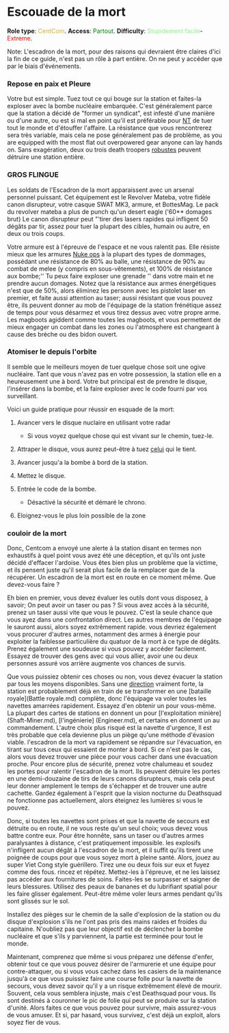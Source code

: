 # Escouade de la mort
**Role type**: <font color="#D4AF37">CentCom</font>. **Access**: <font color="green">Partout</font>. **Difficulty**: <font color="lightgreen">Stupidement facile</font>-<font color="Red">Extreme</font>.

Note: L'escadron de la mort, pour des raisons qui devraient être claires d'ici la fin de ce guide, n'est pas un rôle à part entière. On ne peut y accéder que par le biais d'événements.

### Repose en paix et Pleure

Votre but est simple. Tuez tout ce qui bouge sur la station et faites-la exploser avec la bombe nucléaire embarquée. C'est généralement parce que la station a décidé de "former un syndicat", est infesté d'une manière ou d'une autre, ou est si mal en point qu'il est préférable pour [NT](\4_Univers\Lore\The-Lore.md) de tuer tout le monde et d'étouffer l'affaire. La résistance que vous rencontrerez sera très variable, mais cela ne pose généralement pas de problème, as you are equipped with the most flat out overpowered gear anyone can lay hands on. Sans exagération, deux ou trois death troopers [robustes](Combat.md) peuvent détruire une station entière.

### GROS FLINGUE

Les soldats de l'Escadron de la mort apparaissent avec un arsenal personnel puissant. Cet équipement est le Revolver Mateba, votre fidèle canon disrupteur, votre casque SWAT MK3, armure, et BottesMag. Le pack du revolver mateba a plus de punch qu'un desert eagle ('60** domages brut) Le canon disrupteur peut "'tirer des lasers rapides qui infligent 50 dégâts par tir, assez pour tuer la plupart des cibles, humain ou autre, en deux ou trois coups.

Votre armure est à l'épreuve de l'espace et ne vous ralentit pas. Elle résiste mieux que les armures [Nuke ops](Nuclear-Emergency.md) à la plupart des types de dommages, possédant une résistance de 80% au balle, une résistance de 90% au combat de melee (y compris en sous-vêtements), et 100% de résistance aux bombe;'' Tu peux faire exploser une grenade '' dans votre main et ne prendre aucun domages. Notez que la résistance aux armes énergétiques n'est que de 50%, alors éliminez les personn avec les pistolet laser en premier, et faite aussi attention au taser; aussi résistant que vous pouvez être, ils peuvent donner au mob de l'équipage de la station frénétique assez de temps pour vous désarmez et vous tirez dessus avec votre propre arme. Les magboots agiddent comme toutes les magboots, et vous permettent de mieux engager un combat dans les zones ou l'atmosphere est changeant à cause des brèche ou des bidon ouvert.

### Atomiser le depuis l'orbite

Il semble que le meilleurs moyen de tuer quelque chose soit une ogive nucléaire. Tant que vous n'avez pas en votre possession, la station elle en a heureusement une à bord. Votre but principal est de prendre le disque, l'insérer dans la bombe, et la faire exploser avec le code fourni par vos surveillant.

Voici un guide pratique pour réussir en esquade de la mort:

1. Avancer vers le disque nuclaire en utilisant votre radar

    * Si vous voyez quelque chose qui est vivant sur le chemin, tuez-le.


1. Attraper le disque, vous aurez peut-être à tuez [celui](\3_HowToPlay\Jobs\Command_roles\Captain.md) qui le tient.

1. Avancer jusqu'a la bombe à bord de la station.

1. Mettez le disque.

1. Entrée le code de la bombe.

    * Désactivé la sécurité et démaré le chrono.

1. Eloignez-vous le plus loin possible de la zone


### couloir de la mort

Donc, Centcom a envoyé une alerte à la station disant en termes non exhaustifs à quel point vous avez été une déception, et qu'ils ont juste décidé d'effacer l'ardoise.
Vous êtes bien plus un problème que la victime, et ils pensent juste qu'il serait plus facile de la remplacer que de la récupérer. Un escadron de la mort est en route en ce moment même. Que devez-vous faire ?

Eh bien en premier, vous devez évaluer les outils dont vous disposez, à savoir; On peut avoir un taser ou pas ? Si vous avez accès à la sécurité, prenez un taser aussi vite que vous le pouvez. C'est la seule chance que vous ayez dans une confrontation direct. Les autres membres de l'équipage le sauront aussi, alors soyez extrêmement rapide. vous devriez également vous procurer d'autres armes, notamment des armes à énergie pour exploiter la faiblesse particulière du quatuor de la mort à ce type de dégâts. Prenez également une soudeuse si vous pouvez y accéder facilement. Essayez de trouver des gens avec qui vous allier, avoir une ou deux personnes assuré vos arrière augmente vos chances de survis.

Que vous puissiez obtenir ces choses ou non, vous devez évacuer la station par tous les moyens disponibles. Sans une [direction](Capitaine.md) vraiment forte, la station est probablement déjà en train de se transformer en une [bataille royale](Battle royale.md) complète, donc l'équipage va voler toutes les navettes amarrées rapidement. Essayez d'en obtenir un pour vous-même. La plupart des cartes de stations en donnent un pour [l'exploitation minière] (Shaft-Miner.md), [l'ingénierie] (Engineer.md), et certains en donnent un au commandement.
L'autre choix plus risqué est la navette d'urgence, Il est très probable que cela devienne plus un piège qu'une méthode d'évasion viable. l'escadron de la mort va rapidement se répandre sur l'évacuation, en tirant sur tous ceux qui essaient de monter à bord. Si ce n'est pas le cas, alors vous devez trouver une pièce pour vous cacher dans une évacuation proche. Pour encore plus de sécurité, prenez votre chalumeau et soudez les portes pour ralentir l'escadron de la mort. Ils peuvent détruire les portes en une demi-douzaine de tirs de leurs canons disrupteurs, mais cela peut leur donner amplement le temps de s'échapper et de trouver une autre cachette. Gardez également à l'esprit que la vision nocturne du Deathsquad ne fonctionne pas actuellement, alors éteignez les lumières si vous le pouvez.

Donc, si toutes les navettes sont prises et que la navette de secours est détruite ou en route, il ne vous reste qu'un seul choix; vous devez vous battre contre eux. Pour être honnête, sans un taser ou d'autres armes paralysantes à distance, c'est pratiquement impossible. les explosifs n'infligent aucun dégât à l'escadron de la mort, et il suffit qu'ils tirent une poignée de coups pour que vous soyez mort à pleine santé. Alors, jouez au super Viet Cong style guérillero. Tirez une ou deux fois sur eux et fuyez comme des fous. rincez et répétez. Mettez-les à l'épreuve, et ne les laissez pas accéder aux fournitures de soins. Faites-les se surpasser et saigner de leurs blessures. Utilisez des peaux de bananes et du lubrifiant spatial pour les faire glisser également. Peut-être même voler leurs armes pendant qu'ils sont glissés sur le sol. 

Installez des pièges sur le chemin de la salle d'explosion de la station ou du disque d'explosion s'ils ne l'ont pas pris des mains raides et froides du capitaine. N'oubliez pas que leur objectif est de déclencher la bombe nucléaire et que s'ils y parviennent, la partie est terminée pour tout le monde.

Maintenant, comprenez que même si vous préparez une défense d'enfer, obtenir tout ce que vous pouvez désirer de l'armurerie et une équipe pour contre-attaquer, ou si vous vous cachez dans les casiers de la maintenance jusqu'à ce que vous puissiez faire une course folle pour la navette de secours, vous devez savoir qu'il y a un risque extrêmement élevé de mourir. Souvent, cela vous semblera injuste, mais c'est Deathsquad pour vous. Ils sont destinés à couronner le pic de folie qui peut se produire sur la station d'unité. Alors faites ce que vous pouvez pour survivre, mais assurez-vous de vous amuser. Et si, par hasard, vous survivez, c'est déjà un exploit, alors soyez fier de vous.